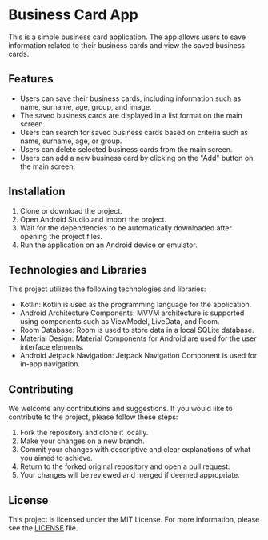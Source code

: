 
# Business Card App

This is a simple business card application. The app allows users to save information related to their business cards and view the saved business cards.

## Features

-   Users can save their business cards, including information such as name, surname, age, group, and image.
-   The saved business cards are displayed in a list format on the main screen.
-   Users can search for saved business cards based on criteria such as name, surname, age, or group.
-   Users can delete selected business cards from the main screen.
-   Users can add a new business card by clicking on the "Add" button on the main screen.

## Installation

1.  Clone or download the project.
2.  Open Android Studio and import the project.
3.  Wait for the dependencies to be automatically downloaded after opening the project files.
4.  Run the application on an Android device or emulator.

## Technologies and Libraries

This project utilizes the following technologies and libraries:

-   Kotlin: Kotlin is used as the programming language for the application.
-   Android Architecture Components: MVVM architecture is supported using components such as ViewModel, LiveData, and Room.
-   Room Database: Room is used to store data in a local SQLite database.
-   Material Design: Material Components for Android are used for the user interface elements.
-   Android Jetpack Navigation: Jetpack Navigation Component is used for in-app navigation.

## Contributing

We welcome any contributions and suggestions. If you would like to contribute to the project, please follow these steps:

1.  Fork the repository and clone it locally.
2.  Make your changes on a new branch.
3.  Commit your changes with descriptive and clear explanations of what you aimed to achieve.
4.  Return to the forked original repository and open a pull request.
5.  Your changes will be reviewed and merged if deemed appropriate.

## License

This project is licensed under the MIT License. For more information, please see the [LICENSE](https://chat.openai.com/LICENSE) file.
